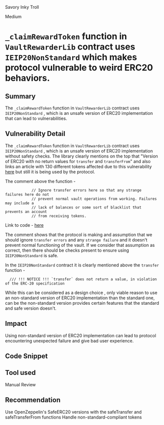 Savory Inky Troll

Medium

# `_claimRewardToken` function in `VaultRewarderLib` contract uses `IEIP20NonStandard` which makes protocol vulnerable to weird ERC20 behaviors.

## Summary
The `_claimRewardToken` function in `VaultRewarderLib` contract uses `IEIP20NonStandard` , which is an unsafe version of ERC20 implementation that can lead to vulnerabilities.

## Vulnerability Detail
The `_claimRewardToken` function in `VaultRewarderLib` contract uses `IEIP20NonStandard` , which is an unsafe version of ERC20 implementation without safety checks.
The library clearly mentions on the top that "Version of ERC20 with no return values for `transfer` and `transferFrom`" and also links an article with 130 different tokens affected due to this vulnerability [here](https://medium.com/coinmonks/missing-return-value-bug-at-least-130-tokens-affected-d67bf08521ca) but still it is being used by the protocol. 

The comment above the function - 
```solidity
            // Ignore transfer errors here so that any strange failures here do not
            // prevent normal vault operations from working. Failures may include a
            // lack of balances or some sort of blacklist that prevents an account
            // from receiving tokens.
```
Link to code - [here](https://github.com/sherlock-audit/2024-06-leveraged-vaults/blob/14d3eaf0445c251c52c86ce88a84a3f5b9dfad94/leveraged-vaults-private/contracts/vaults/common/VaultRewarderLib.sol#L295-L328)

The comment shows that the protocol is making and assumption that we should ignore `transfer errors` and any `strange failure` and it doesn't prevent normal functioning of the vault. If we consider that assumption as correct, then there should be checks present to ensure using `IEIP20NonStandard` is safe. 

In the `IEIP20NonStandard` contract it is clearly mentioned above the `transfer` function - 
```solidity
  /// !!! NOTICE !!! `transfer` does not return a value, in violation of the ERC-20 specification
```
While this can be considered as a design choice , only viable reason to use an non-standard version of ERC20 implementation than the standard one, can be the non-standard version provides certain features that the standard and safe version doesn't.

## Impact
Using non-standard version of ERC20 implementation can lead to protocol encountering unexpected failure and give bad user experience.

## Code Snippet

## Tool used

Manual Review

## Recommendation
Use OpenZeppelin's SafeERC20 versions with the safeTransfer and safeTransferFrom functions
Handle non-standard-compliant tokens